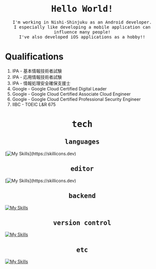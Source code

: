 <div align="center">
<samp>

# Hello World!
I'm working in Nishi-Shinjuku as an Android developer.  
I especially like developing a mobile application can influence many people!  
I've also developed iOS applications as a hobby!!
</samp>
</div>

# Qualifications

</samp>
</div>

1. IPA - 基本情報技術者試験
2. IPA - 応用情報技術者試験
3. IPA - 情報処理安全確保支援士
4. Google - Google Cloud Certified Digital Leader
5. Google - Google Cloud Certified Associate Cloud Engineer
6. Google - Google Cloud Certified Professional Security Engineer
7. IIBC - TOEIC L&R 675

<div align="center">
<samp>

# tech
## languages

</samp>
</div>

[![My Skills](https://skillicons.dev/icons?i=bash,c,cs,python,kotlin,md,)](https://skillicons.dev)

<div align="center">
<samp>

## editor

</samp>
</div>

[![My Skills](https://skillicons.dev/icons?i=androidstudio,visualstudio,vscode,vim,idea,)](https://skillicons.dev)

<div align="center">
<samp>

## backend

</samp>
</div>

[![My Skills](https://skillicons.dev/icons?i=gcp,aws,firebase)](https://skillicons.dev)

<div align="center">
<samp>

## version control

</samp>
</div>

[![My Skills](https://skillicons.dev/icons?i=git,github,gitlab)](https://skillicons.dev)

<div align="center">
<samp>

## etc

</samp>
</div>

[![My Skills](https://skillicons.dev/icons?i=bots,figma,docker,gmail,gradle,linux,powershell,selenium,materialui&perline=5)](https://skillicons.dev)

<div align="center">
